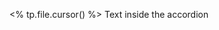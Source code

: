 <Accordion label="Put your label here">

<% tp.file.cursor() %> Text inside the accordion

</Accordion>
